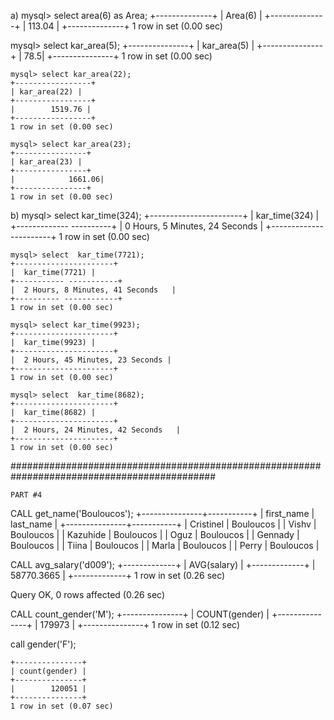 a)
 mysql> select area(6) as Area;
    +--------------+
    | Area(6) |
    +--------------+
    |           113.04 |
    +--------------+
    1 row in set (0.00 sec)

   mysql> select kar_area(5);
    +---------------+
    |  kar_area(5) |
    +---------------+
    |        78.5|
    +---------------+
    1 row in set (0.00 sec)

    mysql> select kar_area(22);
    +-----------------+
    | kar_area(22) |
    +-----------------+
    |        1519.76 |
    +-----------------+
    1 row in set (0.00 sec)

    mysql> select kar_area(23);
    +----------------+
    | kar_area(23) |
    +----------------+
    |            1661.06|
    +----------------+
    1 row in set (0.00 sec)
	
	
b)
    mysql> select  kar_time(324);
    +-----------------------+
    |  kar_time(324) |
    +------------- ----------+
    | 0 Hours, 5 Minutes, 24 Seconds                  |
    +------------- ----------+
    1 row in set (0.00 sec)

    mysql> select  kar_time(7721);
    +----------------------+
    |  kar_time(7721) |
    +----------- -----------+
    |  2 Hours, 8 Minutes, 41 Seconds   |
    +---------- ------------+
    1 row in set (0.00 sec)

    mysql> select kar_time(9923);
    +----------------------+
    |  kar_time(9923) |
    +----------------------+
    |  2 Hours, 45 Minutes, 23 Seconds |
    +----------------------+
    1 row in set (0.00 sec)

    mysql> select  kar_time(8682);
    +----------------------+
    |  kar_time(8682) |
    +----------------------+
    |  2 Hours, 24 Minutes, 42 Seconds   |
    +----------------------+
    1 row in set (0.00 sec)

	
#############################################################################################
	
	PART #4
	
CALL get_name('Bouloucos');
+---------------+-----------+
| first_name    | last_name |
+---------------+-----------+
| Cristinel     | Bouloucos |
| Vishv         | Bouloucos |
| Kazuhide      | Bouloucos |
| Oguz          | Bouloucos |
| Gennady       | Bouloucos |
| Tiina         | Bouloucos |
| Marla         | Bouloucos |
| Perry         | Bouloucos |








CALL avg_salary('d009'); 
+-------------+
| AVG(salary) |
+-------------+
|  58770.3665 |
+-------------+
1 row in set (0.26 sec)

Query OK, 0 rows affected (0.26 sec)





CALL count_gender('M'); 
+---------------+
| COUNT(gender) |
+---------------+
|        179973 |
+---------------+
1 row in set (0.12 sec)

 call gender('F');
        
    +---------------+
    | count(gender) |
    +---------------+
    |        120051 |
    +---------------+
    1 row in set (0.07 sec)